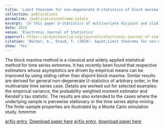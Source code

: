 ```yaml
---
title: 'Limit theorems for non-degenerate U-statistics of block maxima for time series'
collection: publications
permalink: /publication/extreme_ustats
excerpt: 'In this paper U-statistics of multivariate disjoint and sliding block maxima for time series are considered. Limit theorems and finite-sample simulation studies are presented.'
date: 2024
venue: 'Electronic Journal of Statistics'
paperurl: https://projecteuclid.org/journals/electronic-journal-of-statistics/volume-18/issue-2/Limit-theorems-for-non-degenerate-U-statistics-of-block-maxima/10.1214/24-EJS2269.full
citation: 'Bücher, A., Staud, T. (2024). &quot;Limit theorems for non-degenerate U-statistics of block maxima for time series &quot; <i>Electron. J. Statist. 18(2): 2850-2885 (2024).</i>'
show: 'Yes'
---
```


The block maxima method is a classical and widely applied statistical method for time series extremes. It has recently been found that respective estimators whose asymptotics are driven by empirical means can be improved by using sliding rather than disjoint block maxima. Similar results are derived for general non-degenerate U-statistics of arbitrary order, in the multivariate time series case. Details are worked out for selected examples: the empirical variance, the probability weighted moment estimator and Kendall's tau statistic. The results are also extended to the cases where the underlying sample is piecewise stationary or the time series alpha-mixing. The finite-sample properties are illustrated by a Monte Carlo simulation study.
hmmmm

[arXiv entry](https://arxiv.org/abs/2308.13761), [Download paper here](https://projecteuclid.org/journals/electronic-journal-of-statistics/volume-18/issue-2/Limit-theorems-for-non-degenerate-U-statistics-of-block-maxima/10.1214/24-EJS2269.full)
[arXiv entry](https://arxiv.org/abs/2308.13761), [download paper here](https://arxiv.org/pdf/2308.13761)
